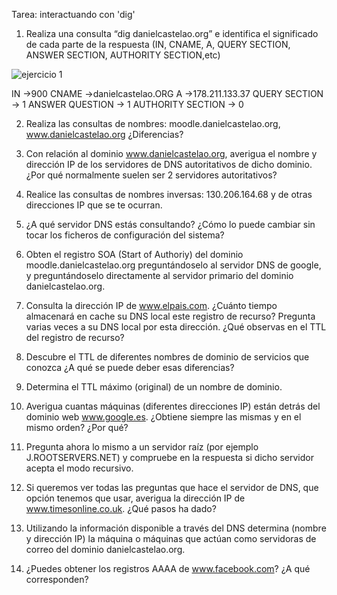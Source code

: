 Tarea: interactuando con 'dig'


1. Realiza una consulta “dig danielcastelao.org” e identifica el significado de cada parte
de la respuesta (IN, CNAME, A, QUERY SECTION, ANSWER SECTION, AUTHORITY SECTION,etc)

<image src="/ejercicios/ej1.jpeg" alt="ejercicio 1">

IN →900
CNAME →danielcastelao.ORG
A →178.211.133.37
QUERY SECTION → 1
ANSWER QUESTION → 1
AUTHORITY SECTION → 0


2. Realiza las consultas de nombres: moodle.danielcastelao.org, www.danielcastelao.org
¿Diferencias?






3. Con relación al dominio www.danielcastelao.org, averigua el nombre y dirección IP de
los servidores de DNS autoritativos de dicho dominio. ¿Por qué normalmente suelen ser 2
servidores autoritativos?


4. Realice las consultas de nombres inversas: 130.206.164.68 y de otras direcciones IP que
se te ocurran.


5. ¿A qué servidor DNS estás consultando? ¿Cómo lo puede cambiar sin tocar los
ficheros de configuración del sistema?


6. Obten el registro SOA (Start of Authoriy) del dominio moodle.danielcastelao.org
preguntándoselo al servidor DNS de google, y preguntándoselo directamente al servidor
primario del dominio danielcastelao.org.


7. Consulta la dirección IP de www.elpais.com. ¿Cuánto tiempo almacenará en cache su
DNS local este registro de recurso? Pregunta varias veces a su DNS local por esta dirección.
¿Qué observas en el TTL del registro de recurso?


8. Descubre el TTL de diferentes nombres de dominio de servicios que conozca ¿A qué
se puede deber esas diferencias?


9. Determina el TTL máximo (original) de un nombre de dominio.


10. Averigua cuantas máquinas (diferentes direcciones IP) están detrás del dominio web
www.google.es. ¿Obtiene siempre las mismas y en el mismo orden? ¿Por qué?


11. Pregunta ahora lo mismo a un servidor raíz (por ejemplo J.ROOTSERVERS.NET) y
compruebe en la respuesta si dicho servidor acepta el modo recursivo.


12. Si queremos ver todas las preguntas que hace el servidor de DNS, que opción
tenemos que usar, averigua la dirección IP de www.timesonline.co.uk. ¿Qué pasos ha dado?


13. Utilizando la información disponible a través del DNS determina (nombre y dirección
IP) la máquina o máquinas que actúan como servidoras de correo del dominio
danielcastelao.org.


14. ¿Puedes obtener los registros AAAA de www.facebook.com? ¿A qué corresponden?


